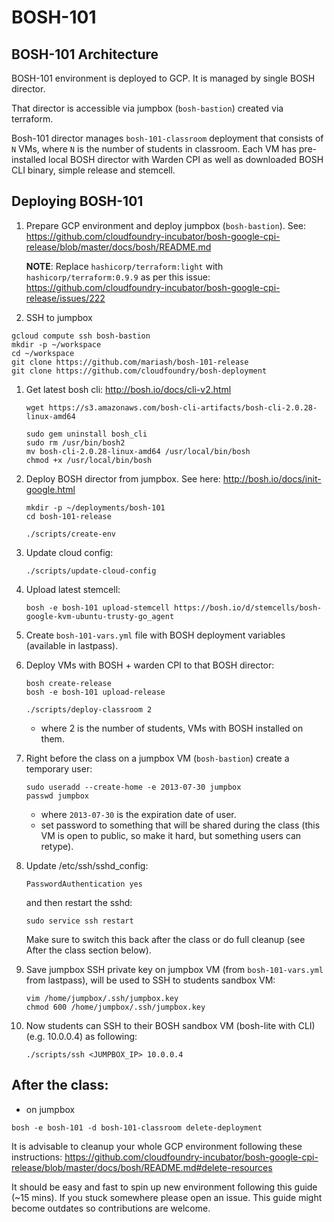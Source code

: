 # BOSH-101

## BOSH-101 Architecture

BOSH-101 environment is deployed to GCP. It is managed by single BOSH director. 

That director is accessible via jumpbox (`bosh-bastion`) created via terraform.

Bosh-101 director manages `bosh-101-classroom` deployment that consists of `N` VMs, where `N` is the number of students in classroom. Each VM has pre-installed local BOSH director with Warden CPI as well as downloaded BOSH CLI binary, simple release and stemcell.

## Deploying BOSH-101

1. Prepare GCP environment and deploy jumpbox (`bosh-bastion`). See: https://github.com/cloudfoundry-incubator/bosh-google-cpi-release/blob/master/docs/bosh/README.md

   **NOTE**: Replace `hashicorp/terraform:light` with `hashicorp/terraform:0.9.9` as per this issue: https://github.com/cloudfoundry-incubator/bosh-google-cpi-release/issues/222
   
1. SSH to jumpbox
  ```
  gcloud compute ssh bosh-bastion
  mkdir -p ~/workspace
  cd ~/workspace
  git clone https://github.com/mariash/bosh-101-release
  git clone https://github.com/cloudfoundry/bosh-deployment
  ```

1. Get latest bosh cli: http://bosh.io/docs/cli-v2.html

   ```
   wget https://s3.amazonaws.com/bosh-cli-artifacts/bosh-cli-2.0.28-linux-amd64

   sudo gem uninstall bosh_cli
   sudo rm /usr/bin/bosh2
   mv bosh-cli-2.0.28-linux-amd64 /usr/local/bin/bosh
   chmod +x /usr/local/bin/bosh
   ```

1. Deploy BOSH director from jumpbox. See here: http://bosh.io/docs/init-google.html

   ```
   mkdir -p ~/deployments/bosh-101
   cd bosh-101-release
   
   ./scripts/create-env
   ```

1. Update cloud config:

   ```
   ./scripts/update-cloud-config
   ```
1. Upload latest stemcell:

   ```
   bosh -e bosh-101 upload-stemcell https://bosh.io/d/stemcells/bosh-google-kvm-ubuntu-trusty-go_agent
   ```
1. Create `bosh-101-vars.yml` file with BOSH deployment variables (available in lastpass).

1. Deploy VMs with BOSH + warden CPI to that BOSH director:
   ```
   bosh create-release
   bosh -e bosh-101 upload-release

   ./scripts/deploy-classroom 2
   ```
   * where 2 is the number of students, VMs with BOSH installed on them.

1. Right before the class on a jumpbox VM (`bosh-bastion`) create a temporary user:

   ```
   sudo useradd --create-home -e 2013-07-30 jumpbox
   passwd jumpbox
   ```
   
   * where `2013-07-30` is the expiration date of user.
   * set password to something that will be shared during the class (this VM is open to public, so make it hard, but something users can retype).

1. Update /etc/ssh/sshd_config:
   ```
   PasswordAuthentication yes 
   ```
   and then restart the sshd:
   ```
   sudo service ssh restart
   ```
   Make sure to switch this back after the class or do full cleanup (see After the class section below).

1. Save jumpbox SSH private key on jumpbox VM (from `bosh-101-vars.yml` from lastpass), will be used to SSH to students sandbox VM: 

   ```
   vim /home/jumpbox/.ssh/jumpbox.key
   chmod 600 /home/jumpbox/.ssh/jumpbox.key
   ```   

1. Now students can SSH to their BOSH sandbox VM (bosh-lite with CLI) (e.g. 10.0.0.4) as following:

   ```
   ./scripts/ssh <JUMPBOX_IP> 10.0.0.4
   ```

## After the class:

   * on jumpbox
   ```
   bosh -e bosh-101 -d bosh-101-classroom delete-deployment
   ```
   
   It is advisable to cleanup your whole GCP environment following these instructions: https://github.com/cloudfoundry-incubator/bosh-google-cpi-release/blob/master/docs/bosh/README.md#delete-resources
   
   It should be easy and fast to spin up new environment following this guide (~15 mins). If you stuck somewhere please open an issue. This guide might become outdates so contributions are welcome.

